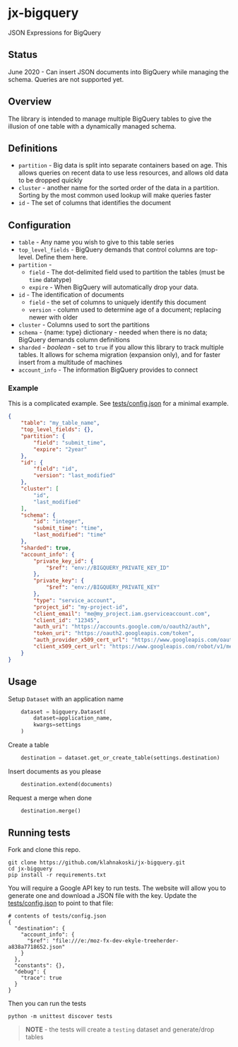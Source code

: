 # jx-bigquery

JSON Expressions for BigQuery


## Status

June 2020 - Can insert JSON documents into BigQuery while managing the schema.  Queries are not supported yet.

## Overview

The library is intended to manage multiple BigQuery tables to give the illusion of one table with a dynamically managed schema. 


## Definitions

* `partition` - Big data is split into separate containers based on age. This allows queries on recent data to use less resources, and allows old data to be dropped quickly
* `cluster` - another name for the sorted order of the data in a partition. Sorting by the most common used lookup will make queries faster
* `id` - The set of columns that identifies the document 


## Configuration

* `table` - Any name you wish to give to this table series
* `top_level_fields` - BigQuery demands that control columns are top-level.  Define them here.
* `partition` - 
  * `field` - The dot-delimited field used to partition the tables (must be `time` datatype)
  * `expire` - When BigQuery will automatically drop your data. 
* `id` - The identification of documents 
  * `field` - the set of columns to uniquely identify this document
  * `version` - column used to determine age of a document; replacing newer with older
* `cluster` - Columns used to sort the partitions 
* `schema` - {name: type} dictionary - needed when there is no data; BigQuery demands column definitions
* `sharded` - *boolean* - set to `true` if you allow this library to track multiple tables. It allows for schema migration (expansion only), and for faster insert from a multitude of machines  
* `account_info` - The information BigQuery provides to connect 

### Example

This is a complicated example. See [tests/config.json](https://github.com/klahnakoski/jx-bigquery/blob/dev/tests/config.json) for a minimal example.

```json
{
    "table": "my_table_name",
    "top_level_fields": {},
    "partition": {
        "field": "submit_time",
        "expire": "2year"
    },
    "id": {
        "field": "id",
        "version": "last_modified"
    },
    "cluster": [
        "id",
        "last_modified"
    ],
    "schema": {
        "id": "integer",
        "submit_time": "time",
        "last_modified": "time"
    },
    "sharded": true,
    "account_info": {
        "private_key_id": {
            "$ref": "env://BIGQUERY_PRIVATE_KEY_ID"
        },
        "private_key": {
            "$ref": "env://BIGQUERY_PRIVATE_KEY"
        },
        "type": "service_account",
        "project_id": "my-project-id",
        "client_email": "me@my_project.iam.gserviceaccount.com",
        "client_id": "12345",
        "auth_uri": "https://accounts.google.com/o/oauth2/auth",
        "token_uri": "https://oauth2.googleapis.com/token",
        "auth_provider_x509_cert_url": "https://www.googleapis.com/oauth2/v1/certs",
        "client_x509_cert_url": "https://www.googleapis.com/robot/v1/metadata/x509/my-project.iam.gserviceaccount.com"
    }
}
```

## Usage

Setup `Dataset` with an application name

```python
    dataset = bigquery.Dataset(
        dataset=application_name, 
        kwargs=settings
    )
```

Create a table

```python
    destination = dataset.get_or_create_table(settings.destination)
```

Insert documents as you please


```python
    destination.extend(documents)
```

Request a merge when done

```python
    destination.merge()
```

## Running tests


Fork and clone this repo. 

```
git clone https://github.com/klahnakoski/jx-bigquery.git 
cd jx-bigquery
pip install -r requirements.txt
```

You will require a Google API key to run tests. The website will allow you to generate one and download a JSON file with the key.  Update the [tests/config.json](https://github.com/klahnakoski/jx-bigquery/blob/dev/tests/config.json) to point to that file: 


```
# contents of tests/config.json
{
  "destination": {
    "account_info": {
      "$ref": "file:///e:/moz-fx-dev-ekyle-treeherder-a838a7718652.json"
    }
  },
  "constants": {},
  "debug": {
    "trace": true
  }
}
```

Then you can run the tests

```
python -m unittest discover tests
```

> **NOTE** - the tests will create a `testing` dataset and generate/drop tables 
